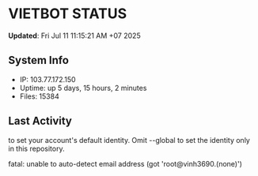 # VIETBOT STATUS
**Updated**: Fri Jul 11 11:15:21 AM +07 2025

## System Info
- IP: 103.77.172.150
- Uptime: up 5 days, 15 hours, 2 minutes
- Files: 15384

## Last Activity

to set your account's default identity.
Omit --global to set the identity only in this repository.

fatal: unable to auto-detect email address (got 'root@vinh3690.(none)')
